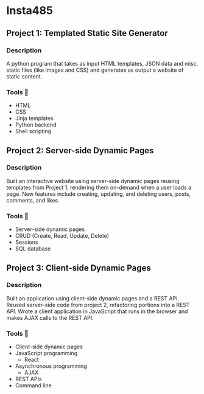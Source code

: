 Insta485
===========================

<h2>Project 1: Templated Static Site Generator</h2>

<h3>Description</h3>
<p>A python program that takes as input HTML templates, JSON data and misc. static files (like images and CSS) and generates as output a website of static content.</p>

### Tools 🔨
- HTML
- CSS
- Jinja templates
- Python backend
- Shell scripting


<h2>Project 2: Server-side Dynamic Pages</h2>

<h3>Description</h3>
<p>Built an interactive website using server-side dynamic pages reusing templates from Project 1, rendering them on-demand when a user loads a page. New features include creating, updating, and deleting users, posts, comments, and likes.</p>

### Tools 🔨
- Server-side dynamic pages
- CRUD (Create, Read, Update, Delete)
- Sessions
- SQL database


<h2>Project 3: Client-side Dynamic Pages</h2>

<h3>Description</h3>
<p>Built an application using client-side dynamic pages and a REST API. Reused server-side code from project 2, refactoring portions into a REST API. Wrote a client application in JavaScript that runs in the browser and makes AJAX calls to the REST API.</p>

### Tools 🔨
- Client-side dynamic pages
- JavaScript programming
  - React
- Asynchronous programming
  - AJAX
- REST APIs
- Command line
